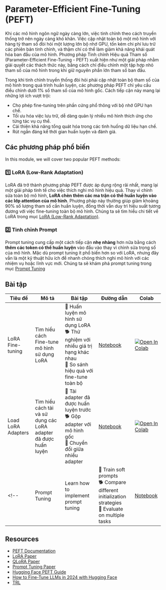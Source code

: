 # Parameter-Efficient Fine-Tuning (PEFT)

Khi các mô hình ngôn ngữ ngày càng lớn, việc tinh chỉnh theo cách truyền thống trở nên ngày càng khó khăn. Việc cập nhật toàn bộ một mô hình với hàng tỷ tham số đòi hỏi một lượng lớn bộ nhớ GPU, tốn kém chi phí lưu trữ các phiên bản tinh chỉnh, và thậm chí có thể làm giảm khả năng khái quát hóa ban đầu của mô hình. Phương pháp Tinh chỉnh Hiệu quả Tham số (Parameter-Efficient Fine-Tuning - PEFT) xuất hiện như một giải pháp nhằm giải quyết các thách thức này, bằng cách chỉ điều chỉnh một tập hợp nhỏ tham số của mô hình trong khi giữ nguyên phần lớn tham số ban đầu.

Trong khi tinh chỉnh truyền thống đòi hỏi phải cập nhật toàn bộ tham số của mô hình trong quá trình huấn luyện, các phương pháp PEFT chỉ yêu cầu điều chỉnh dưới 1% số tham số của mô hình gốc. Cách tiếp cận này mang lại những lợi ích vượt trội:

- Cho phép fine-tuning trên phần cứng phổ thông với bộ nhớ GPU hạn chế.
- Tối ưu hóa việc lưu trữ, dễ dàng quản lý nhiều mô hình thích ứng cho từng tác vụ cụ thể.
- Cải thiện khả năng tổng quát hóa trong các tình huống dữ liệu hạn chế.
- Rút ngắn đáng kể thời gian huấn luyện và đánh giá.

## Các phương pháp phổ biến

In this module, we will cover two popular PEFT methods:

### 1️⃣ LoRA (Low-Rank Adaptation)

LoRA đã trở thành phương pháp PEFT được áp dụng rộng rãi nhất, mang lại một giải pháp tinh tế cho việc thích nghi mô hình hiệu quả. Thay vì chỉnh sửa toàn bộ mô hình, **LoRA chèn thêm các ma trận có thể huấn luyện vào các lớp attention của mô hình**. Phương pháp này thường giúp giảm khoảng 90% số lượng tham số cần huấn luyện, đồng thời vẫn duy trì hiệu suất tương đương với việc fine-tuning toàn bộ mô hình. Chúng ta sẽ tìm hiểu chi tiết về LoRA trong mục [LoRA (Low-Rank Adaptation)](./lora_adapters.md).
 
### 2️⃣ Tinh chỉnh Prompt

Prompt tuning cung cấp một cách tiếp cận **nhẹ nhàng** hơn nữa bằng cách **thêm các token có thể huấn luyện** vào đầu vào thay vì chỉnh sửa trọng số của mô hình. Mặc dù prompt tuning ít phổ biến hơn so với LoRA, nhưng đây vẫn là một kỹ thuật hữu ích để nhanh chóng thích nghi mô hình với các nhiệm vụ hoặc lĩnh vực mới. Chúng ta sẽ khám phá prompt tuning trong mục [Prompt Tuning](./prompt_tuning.md) 

## Bài tập

| Tiêu đề | Mô tả | Bài tập | Đường dẫn | Colab |
|-------|-------------|----------|------|-------|
| LoRA Fine-tuning | Tìm hiểu cách Fine-tune mô hình sử dụng LoRA | 🐢 Huấn luyện mô hình sử dụng LoRA<br>🐕 Thử nghiệm với nhiều giá trị hạng khác nhau<br>🦁 So sánh hiệu quả với fine-tune toàn bộ | [Notebook](./notebooks/finetune_sft_peft.ipynb) | <a target="_blank" href="https://colab.research.google.com/github/huggingface/smol-course/blob/main/3_parameter_efficient_finetuning/notebooks/finetune_sft_peft.ipynb"><img src="https://colab.research.google.com/assets/colab-badge.svg" alt="Open In Colab"/></a> |  
| Load LoRA Adapters | Tìm hiểu cách tải và sử dụng các LoRA adapter đã được huấn luyện | 🐢 Tải adapter đã được huấn luyện trước<br>🐕 Gộp adapter với mô hình gốc<br>🦁 Chuyển đổi giữa nhiều adapter | [Notebook](./notebooks/load_lora_adapter.ipynb) | <a target="_blank" href="https://colab.research.google.com/github/huggingface/smol-course/blob/main/3_parameter_efficient_finetuning/notebooks/load_lora_adapter.ipynb"><img src="https://colab.research.google.com/assets/colab-badge.svg" alt="Open In Colab"/></a> |  
<!-- | Prompt Tuning | Learn how to implement prompt tuning | 🐢 Train soft prompts<br>🐕 Compare different initialization strategies<br>🦁 Evaluate on multiple tasks | [Notebook](./notebooks/prompt_tuning_example.ipynb) | <a target="_blank" href="https://colab.research.google.com/github/huggingface/smol-course/blob/main/3_parameter_efficient_finetuning/notebooks/prompt_tuning_example.ipynb"><img src="https://colab.research.google.com/assets/colab-badge.svg" alt="Open In Colab"/></a> | -->

## Resources
- [PEFT Documentation](https://huggingface.co/docs/peft)
- [LoRA Paper](https://arxiv.org/abs/2106.09685)
- [QLoRA Paper](https://arxiv.org/abs/2305.14314)
- [Prompt Tuning Paper](https://arxiv.org/abs/2104.08691)
- [Hugging Face PEFT Guide](https://huggingface.co/blog/peft)
- [How to Fine-Tune LLMs in 2024 with Hugging Face](https://www.philschmid.de/fine-tune-llms-in-2024-with-trl) 
- [TRL](https://huggingface.co/docs/trl/index)
